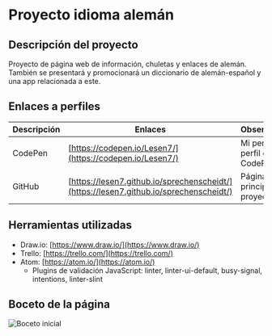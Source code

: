 # Proyecto idioma alemán

## Descripción del proyecto 
Proyecto de página web de información, chuletas y enlaces de alemán. También se presentará y promocionará un diccionario de alemán-español y una app relacionada a este.

## Enlaces a perfiles
| Descripción | Enlaces | Observaciones |
|-------------|---------|---------------|
| CodePen | [https://codepen.io/Lesen7/](https://codepen.io/Lesen7/) | Mi perfil de perfil de CodePen |
| GitHub | [https://lesen7.github.io/sprechenscheidt/](https://lesen7.github.io/sprechenscheidt/) | Página principal del proyecto |

## Herramientas utilizadas
* Draw.io: [https://www.draw.io/](https://www.draw.io/)
* Trello: [https://trello.com/](https://trello.com/)
* Atom: [https://atom.io/](https://atom.io/)
  * Plugins de validación JavaScript: linter, linter-ui-default, busy-signal, intentions, linter-slint

## Boceto de la página
![Boceto inicial](https://github.com/enzolespart/idioma-aleman/blob/master/img/diagrama-proyecto-final.png "Boceto inicial")
